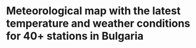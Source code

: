 # Meteorological map with the latest temperature and weather conditions for 40+ stations in Bulgaria
